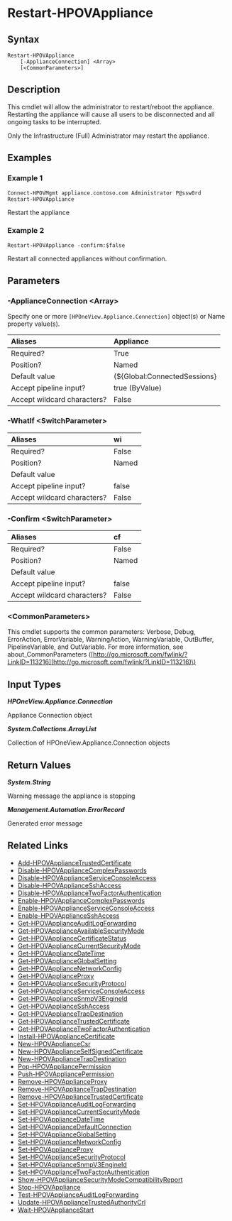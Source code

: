 ﻿---
description: Restart an HPE OneView appliance.
---

# Restart-HPOVAppliance

## Syntax

```text
Restart-HPOVAppliance
    [-ApplianceConnection] <Array>
    [<CommonParameters>]
```

## Description

This cmdlet will allow the administrator to restart/reboot the appliance.  Restarting the appliance will cause all users to be disconnected and all ongoing tasks to be interrupted.

Only the Infrastructure (Full) Administrator may restart the appliance.

## Examples

###  Example 1 

```text
Connect-HPOVMgmt appliance.contoso.com Administrator P@ssw0rd
Restart-HPOVAppliance
```

Restart the appliance

###  Example 2 

```text
Restart-HPOVAppliance -confirm:$false

```

Restart all connected appliances without confirmation.

## Parameters

### -ApplianceConnection &lt;Array&gt;

Specify one or more `[HPOneView.Appliance.Connection]` object(s) or Name property value(s).

| Aliases | Appliance |
| :--- | :--- |
| Required? | True |
| Position? | Named |
| Default value | (${Global:ConnectedSessions} | ? Default) |
| Accept pipeline input? | true (ByValue) |
| Accept wildcard characters? | False |

### -WhatIf &lt;SwitchParameter&gt;



| Aliases | wi |
| :--- | :--- |
| Required? | False |
| Position? | Named |
| Default value |  |
| Accept pipeline input? | false |
| Accept wildcard characters? | False |

### -Confirm &lt;SwitchParameter&gt;



| Aliases | cf |
| :--- | :--- |
| Required? | False |
| Position? | Named |
| Default value |  |
| Accept pipeline input? | false |
| Accept wildcard characters? | False |

### &lt;CommonParameters&gt;

This cmdlet supports the common parameters: Verbose, Debug, ErrorAction, ErrorVariable, WarningAction, WarningVariable, OutBuffer, PipelineVariable, and OutVariable. For more information, see about\_CommonParameters \([http://go.microsoft.com/fwlink/?LinkID=113216](http://go.microsoft.com/fwlink/?LinkID=113216)\)

## Input Types

_**HPOneView.Appliance.Connection**_

Appliance Connection object

_**System.Collections.ArrayList**_

Collection of HPOneView.Appliance.Connection objects

## Return Values

_**System.String**_

Warning message the appliance is stopping

_**Management.Automation.ErrorRecord**_

Generated error message

## Related Links

* [Add-HPOVApplianceTrustedCertificate](add-hpovappliancetrustedcertificate.md)
* [Disable-HPOVApplianceComplexPasswords](disable-hpovappliancecomplexpasswords.md)
* [Disable-HPOVApplianceServiceConsoleAccess](disable-hpovapplianceserviceconsoleaccess.md)
* [Disable-HPOVApplianceSshAccess](disable-hpovappliancesshaccess.md)
* [Disable-HPOVApplianceTwoFactorAuthentication](disable-hpovappliancetwofactorauthentication.md)
* [Enable-HPOVApplianceComplexPasswords](enable-hpovappliancecomplexpasswords.md)
* [Enable-HPOVApplianceServiceConsoleAccess](enable-hpovapplianceserviceconsoleaccess.md)
* [Enable-HPOVApplianceSshAccess](enable-hpovappliancesshaccess.md)
* [Get-HPOVApplianceAuditLogForwarding](get-hpovapplianceauditlogforwarding.md)
* [Get-HPOVApplianceAvailableSecurityMode](get-hpovapplianceavailablesecuritymode.md)
* [Get-HPOVApplianceCertificateStatus](get-hpovappliancecertificatestatus.md)
* [Get-HPOVApplianceCurrentSecurityMode](get-hpovappliancecurrentsecuritymode.md)
* [Get-HPOVApplianceDateTime](get-hpovappliancedatetime.md)
* [Get-HPOVApplianceGlobalSetting](get-hpovapplianceglobalsetting.md)
* [Get-HPOVApplianceNetworkConfig](get-hpovappliancenetworkconfig.md)
* [Get-HPOVApplianceProxy](get-hpovapplianceproxy.md)
* [Get-HPOVApplianceSecurityProtocol](get-hpovappliancesecurityprotocol.md)
* [Get-HPOVApplianceServiceConsoleAccess](get-hpovapplianceserviceconsoleaccess.md)
* [Get-HPOVApplianceSnmpV3EngineId](get-hpovappliancesnmpv3engineid.md)
* [Get-HPOVApplianceSshAccess](get-hpovappliancesshaccess.md)
* [Get-HPOVApplianceTrapDestination](get-hpovappliancetrapdestination.md)
* [Get-HPOVApplianceTrustedCertificate](get-hpovappliancetrustedcertificate.md)
* [Get-HPOVApplianceTwoFactorAuthentication](get-hpovappliancetwofactorauthentication.md)
* [Install-HPOVApplianceCertificate](install-hpovappliancecertificate.md)
* [New-HPOVApplianceCsr](new-hpovappliancecsr.md)
* [New-HPOVApplianceSelfSignedCertificate](new-hpovapplianceselfsignedcertificate.md)
* [New-HPOVApplianceTrapDestination](new-hpovappliancetrapdestination.md)
* [Pop-HPOVAppliancePermission](../library/pop-hpovappliancepermission.md)
* [Push-HPOVAppliancePermission](../library/push-hpovappliancepermission.md)
* [Remove-HPOVApplianceProxy](remove-hpovapplianceproxy.md)
* [Remove-HPOVApplianceTrapDestination](remove-hpovappliancetrapdestination.md)
* [Remove-HPOVApplianceTrustedCertificate](remove-hpovappliancetrustedcertificate.md)
* [Set-HPOVApplianceAuditLogForwarding](set-hpovapplianceauditlogforwarding.md)
* [Set-HPOVApplianceCurrentSecurityMode](set-hpovappliancecurrentsecuritymode.md)
* [Set-HPOVApplianceDateTime](set-hpovappliancedatetime.md)
* [Set-HPOVApplianceDefaultConnection](../library/set-hpovappliancedefaultconnection.md)
* [Set-HPOVApplianceGlobalSetting](set-hpovapplianceglobalsetting.md)
* [Set-HPOVApplianceNetworkConfig](set-hpovappliancenetworkconfig.md)
* [Set-HPOVApplianceProxy](set-hpovapplianceproxy.md)
* [Set-HPOVApplianceSecurityProtocol](set-hpovappliancesecurityprotocol.md)
* [Set-HPOVApplianceSnmpV3EngineId](set-hpovappliancesnmpv3engineid.md)
* [Set-HPOVApplianceTwoFactorAuthentication](set-hpovappliancetwofactorauthentication.md)
* [Show-HPOVApplianceSecurityModeCompatibilityReport](show-hpovappliancesecuritymodecompatibilityreport.md)
* [Stop-HPOVAppliance](stop-hpovappliance.md)
* [Test-HPOVApplianceAuditLogForwarding](test-hpovapplianceauditlogforwarding.md)
* [Update-HPOVApplianceTrustedAuthorityCrl](update-hpovappliancetrustedauthoritycrl.md)
* [Wait-HPOVApplianceStart](../library/wait-hpovappliancestart.md)
